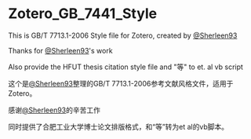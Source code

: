 # Zotero_GB_7441_Style
This is GB/T 7713.1-2006 Style file for Zotero, created by [@Sherleen93](https://github.com/Sherleen93)

Thanks for [@Sherleen93](https://github.com/Sherleen93)'s work

Also provide the HFUT thesis citation style file and "等" to et. al vb script

这个是[@Sherleen93](https://github.com/Sherleen93)整理的GB/T 7713.1-2006参考文献风格文件，适用于Zotero。

感谢[@Sherleen93](https://github.com/Sherleen93)的辛苦工作

同时提供了合肥工业大学博士论文排版格式，和“等”转为et al的vb脚本。
